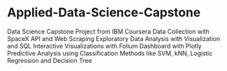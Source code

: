 # Applied-Data-Science-Capstone
Data Science Capstone Project from IBM Coursera 
Data Collection with SpaceX API and Web Scraping
Exploratory Data Analysis with Visualization and SQL
Interactive Visualizations with Folium
Dashboard with Plotly
Predictive Analysis using Classification Methods like SVM, kNN, Logistic Regression and Decision Tree
